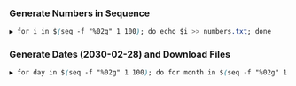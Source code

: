 ### Generate Numbers in Sequence
```CSS
▶ for i in $(seq -f "%02g" 1 100); do echo $i >> numbers.txt; done
```

### Generate Dates (2030-02-28) and Download Files
```CSS
▶ for day in $(seq -f "%02g" 1 100); do for month in $(seq -f "%02g" 1 100); do wget -nv https://pwnstuff.com/downloads/2020-$month-$day-document.pdf 2>/dev/null; done;  done
```

